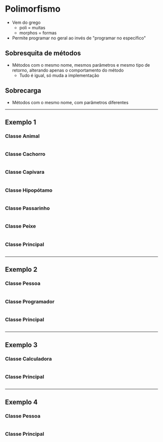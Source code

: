 # Polimorfismo
* Vem do grego
  * poli = muitas
  * morphos = formas
* Permite programar no geral ao invés de "programar no específico"

## Sobresquita de métodos
* Métodos com o mesmo nome, mesmos parâmetros e mesmo tipo de retorno, alterando apenas o comportamento do método
  * Tudo é igual, só muda a implementação

## Sobrecarga
* Métodos com o mesmo nome, com parâmetros diferentes

---
## Exemplo 1
### Classe Animal
```java

```

### Classe Cachorro
```java

```

### Classe Capivara
```java

```

### Classe Hipopótamo
```java

```

### Classe Passarinho
```java

```

### Classe Peixe
```java

```

### Classe Principal
```java

```

---

## Exemplo 2
### Classe Pessoa
```java

```
### Classe Programador
```java

```
### Classe Principal
```java

```

---

## Exemplo 3
### Classe Calculadora
```java

```

### Classe Principal
```java

```

---

## Exemplo 4
### Classe Pessoa
```java

```

### Classe Principal
```java

```

